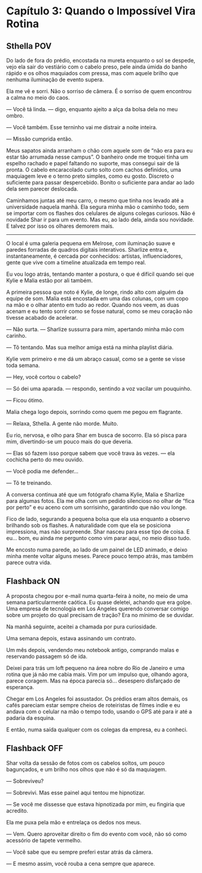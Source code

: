 # **Capítulo 3: Quando o Impossível Vira Rotina**

## **Sthella POV**

Do lado de fora do prédio, encostada na mureta enquanto o sol se despede, vejo ela sair do vestiário com o cabelo preso, pele ainda úmida do banho rápido e os olhos maquiados com pressa, mas com aquele brilho que nenhuma iluminação de evento supera.

Ela me vê e sorri. Não o sorriso de câmera. É o sorriso de quem encontrou a calma no meio do caos.

— Você tá linda. — digo, enquanto ajeito a alça da bolsa dela no meu ombro.

— Você também. Esse terninho vai me distrair a noite inteira.

— Missão cumprida então.

Meus sapatos ainda arranham o chão com aquele som de “não era para eu estar tão arrumada nesse campus”. O banheiro onde me troquei tinha um espelho rachado e papel faltando no suporte, mas consegui sair de lá pronta. O cabelo encaracolado curto solto com cachos definidos, uma maquiagem leve e o terno preto simples, como eu gosto. Discreto o suficiente para passar despercebido. Bonito o suficiente para andar ao lado dela sem parecer deslocada.

Caminhamos juntas até meu carro, o mesmo que tinha nos levado até a universidade naquela manhã. Ela segura minha mão o caminho todo, sem se importar com os flashes dos celulares de alguns colegas curiosos. Não é novidade Shar ir para um evento. Mas eu, ao lado dela, ainda sou novidade. E talvez por isso os olhares demorem mais.

---

O local é uma galeria pequena em Melrose, com iluminação suave e paredes forradas de quadros digitais interativos. Sharlize entra e, instantaneamente, é cercada por conhecidos: artistas, influenciadores, gente que vive com a timeline atualizada em tempo real.

Eu vou logo atrás, tentando manter a postura, o que é difícil quando sei que Kylie e Malia estão por ali também.

A primeira pessoa que noto é Kylie, de longe, rindo alto com alguém da equipe de som. Malia está encostada em uma das colunas, com um copo na mão e o olhar atento em tudo ao redor. Quando nos veem, as duas acenam e eu tento sorrir como se fosse natural, como se meu coração não tivesse acabado de acelerar.

— Não surta. — Sharlize sussurra para mim, apertando minha mão com carinho.

— Tô tentando. Mas sua melhor amiga está na minha playlist diária.

Kylie vem primeiro e me dá um abraço casual, como se a gente se visse toda semana.

— Hey, você cortou o cabelo?

— Só dei uma aparada. — respondo, sentindo a voz vacilar um pouquinho.

— Ficou ótimo.

Malia chega logo depois, sorrindo como quem me pegou em flagrante.

— Relaxa, Sthella. A gente não morde. Muito.

Eu rio, nervosa, e olho para Shar em busca de socorro. Ela só pisca para mim, divertindo-se um pouco mais do que deveria.

— Elas só fazem isso porque sabem que você trava às vezes. — ela cochicha perto do meu ouvido.

— Você podia me defender...

— Tô te treinando.

A conversa continua até que um fotógrafo chama Kylie, Malia e Sharlize para algumas fotos. Ela me olha com um pedido silencioso no olhar de “fica por perto” e eu aceno com um sorrisinho, garantindo que não vou longe.

Fico de lado, segurando a pequena bolsa que ela usa enquanto a observo brilhando sob os flashes. A naturalidade com que ela se posiciona impressiona, mas não surpreende. Shar nasceu para esse tipo de coisa. E eu... bom, eu ainda me pergunto como vim parar aqui, no meio disso tudo.

Me encosto numa parede, ao lado de um painel de LED animado, e deixo minha mente voltar alguns meses. Parece pouco tempo atrás, mas também parece outra vida.

## **Flashback ON**

A proposta chegou por e-mail numa quarta-feira à noite, no meio de uma semana particularmente caótica. Eu quase deletei, achando que era golpe. Uma empresa de tecnologia em Los Angeles querendo conversar comigo sobre um projeto do qual precisam de tração? Era no mínimo de se duvidar.

Na manhã seguinte, aceitei a chamada por pura curiosidade.

Uma semana depois, estava assinando um contrato.

Um mês depois, vendendo meu notebook antigo, comprando malas e reservando passagem só de ida.

Deixei para trás um loft pequeno na área nobre do Rio de Janeiro e uma rotina que já não me cabia mais. Vim por um impulso que, olhando agora, parece coragem. Mas na época parecia só... desespero disfarçado de esperança.

Chegar em Los Angeles foi assustador. Os prédios eram altos demais, os cafés pareciam estar sempre cheios de roteiristas de filmes indie e eu andava com o celular na mão o tempo todo, usando o GPS até para ir até a padaria da esquina.

E então, numa saída qualquer com os colegas da empresa, eu a conheci.

## **Flashback OFF**

Shar volta da sessão de fotos com os cabelos soltos, um pouco bagunçados, e um brilho nos olhos que não é só da maquiagem.

— Sobreviveu?

— Sobrevivi. Mas esse painel aqui tentou me hipnotizar.

— Se você me dissesse que estava hipnotizada por mim, eu fingiria que acredito.

Ela me puxa pela mão e entrelaça os dedos nos meus.

— Vem. Quero aproveitar direito o fim do evento com você, não só como acessório de tapete vermelho.

— Você sabe que eu sempre preferi estar atrás da câmera.

— E mesmo assim, você rouba a cena sempre que aparece.

